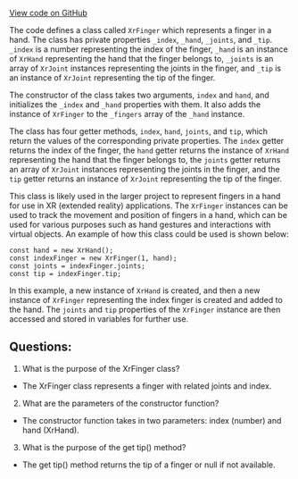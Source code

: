 [View code on GitHub](https://github.com/playcanvas/engine/src/framework/xr/xr-finger.js)

The code defines a class called `XrFinger` which represents a finger in a hand. The class has private properties `_index`, `_hand`, `_joints`, and `_tip`. `_index` is a number representing the index of the finger, `_hand` is an instance of `XrHand` representing the hand that the finger belongs to, `_joints` is an array of `XrJoint` instances representing the joints in the finger, and `_tip` is an instance of `XrJoint` representing the tip of the finger.

The constructor of the class takes two arguments, `index` and `hand`, and initializes the `_index` and `_hand` properties with them. It also adds the instance of `XrFinger` to the `_fingers` array of the `_hand` instance.

The class has four getter methods, `index`, `hand`, `joints`, and `tip`, which return the values of the corresponding private properties. The `index` getter returns the index of the finger, the `hand` getter returns the instance of `XrHand` representing the hand that the finger belongs to, the `joints` getter returns an array of `XrJoint` instances representing the joints in the finger, and the `tip` getter returns an instance of `XrJoint` representing the tip of the finger.

This class is likely used in the larger project to represent fingers in a hand for use in XR (extended reality) applications. The `XrFinger` instances can be used to track the movement and position of fingers in a hand, which can be used for various purposes such as hand gestures and interactions with virtual objects. An example of how this class could be used is shown below:

```
const hand = new XrHand();
const indexFinger = new XrFinger(1, hand);
const joints = indexFinger.joints;
const tip = indexFinger.tip;
```

In this example, a new instance of `XrHand` is created, and then a new instance of `XrFinger` representing the index finger is created and added to the hand. The `joints` and `tip` properties of the `XrFinger` instance are then accessed and stored in variables for further use.
## Questions: 
 1. What is the purpose of the XrFinger class?
- The XrFinger class represents a finger with related joints and index.

2. What are the parameters of the constructor function?
- The constructor function takes in two parameters: index (number) and hand (XrHand).

3. What is the purpose of the get tip() method?
- The get tip() method returns the tip of a finger or null if not available.
